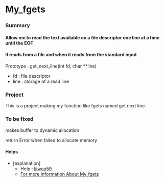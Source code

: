 # My_fgets

### Summary

#### Allow me to read the text available on a file descriptor one line at a time until the EOF

#### It reads from a file and when it reads from the standard input

Prototype : get_next_line(int fd, char **line)
- fd : file descriptor
- line : storage of a read line

### Project

This is a project making my function like fgets named get next line.

### To be fixed

makes buffer to dynamic allocation

return Error when failed to allocate memory

#### Helps
- [explanation]
  - Help : [ljiwoo59](https://github.com/ljiwoo59)
  - [For more Information About My_fgets](https://velog.io/@ljiwoo59/getnextline)

